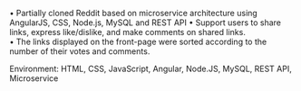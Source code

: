 •	Partially cloned Reddit based on microservice architecture using AngularJS, CSS, Node.js, MySQL and REST API
•	Support users to share links, express like/dislike, and make comments on shared links.	
•	The links displayed on the front-page were sorted according to the number of their votes and comments.

Environment: HTML, CSS, JavaScript, Angular, Node.JS, MySQL, REST API, Microservice
